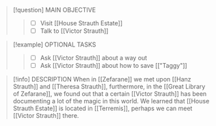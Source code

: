 > [!question] MAIN OBJECTIVE
> > - [ ] Visit [[House Strauth Estate]]
> > - [ ] Talk to [[Victor Strauth]]

> [!example] OPTIONAL TASKS
> > - [ ] Ask [[Victor Strauth]] about a way out
> > - [ ] Ask [[Victor Strauth]] about how to save [["Taggy"]]
> 

> [!info] DESCRIPTION
> When in [[Zefarane]] we met upon [[Hanz Strauth]] and [[Theresa Strauth]], furthermore, in the [[Great Library of Zefarane]], we found out that a certain [[Victor Strauth]] has been documenting a lot of the magic in this world. We learned that [[House Strauth Estate]] is located in [[Terremis]], perhaps we can meet [[Victor Strauth]] there.

